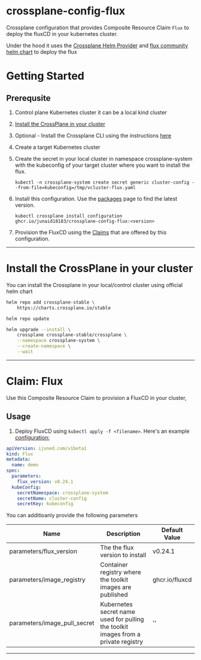 # crossplane-config-flux

Crossplane configuration that provides Composite Resource Claim `Flux` to deploy the fluxCD in your kubernetes cluster.

Under the hood it uses the [Crossplane Helm Provider](https://github.com/crossplane-contrib/provider-helm.git) and [flux community helm chart](https://github.com/fluxcd-community/helm-charts/tree/main/charts/flux2) to deploy the flux


# Getting Started

## Prerequsite 
1. Control plane Kubernetes cluster it can be a local kind cluster 
1. [Install the CrossPlane in your cluster](#install-the-crossplane-in-your-cluster)
1. Optional - Install the Crossplane CLI using the instructions [here](https://crossplane.io/docs/v1.9/getting-started/install-configure.html)


1. Create a target Kubernetes cluster

1. Create the secret in your local cluster in namespace crossplane-system with the kubeconfig of your target cluster where you want to install the flux.
      ```
      kubectl -n crossplane-system create secret generic cluster-config --from-file=kubeconfig=/tmp/vcluster-flux.yaml
      ```

1. Install this configuration. Use the [packages](https://github.com/junaid18183?tab=packages&repo_name=crossplane-config-flux) page to find the latest version.

    ```shell
    kubectl crossplane install configuration ghcr.io/junaid18183/crossplane-config-flux:<version>
    ```


1. Provision the FluxCD using the [Claims](#claim-flux) that are offered by this configuration.

----------------------

# Install the CrossPlane in your cluster

You can install the Crossplane in your local/control cluster using official helm chart

```bash
helm repo add crossplane-stable \
    https://charts.crossplane.io/stable

helm repo update

helm upgrade --install \
    crossplane crossplane-stable/crossplane \
    --namespace crossplane-system \
    --create-namespace \
    --wait
```

----------------------

# Claim: Flux

Use this Composite Resource Claim to provision a FluxCD in your cluster,

## Usage

1. Deploy FluxCD using `kubectl apply -f <filename>`. Here's an example [configuration:](examples/flux.yaml)

```yaml
apiVersion: ijuned.com/v1beta1
kind: Flux
metadata:
  name: demo
spec:
  parameters:
    flux_version: v0.24.1
  kubeConfig:
    secretNamespace: crossplane-system
    secretName: cluster-config
    secretKey: kubeconfig
```

You can additioanly provide the following parameters 

| Name                         | Description                                                  | Default Value  |
| ---------------------------- | ------------------------------------------------------------ | -------------- |
| parameters/flux_version      | The the flux version to install                              | v0.24.1        |
| parameters/image_registry    | Container registry where the toolkit images are published    | ghcr.io/fluxcd |
| parameters/image_pull_secret | Kubernetes secret name used for pulling the toolkit images from a private registry | ''             |

----------------------